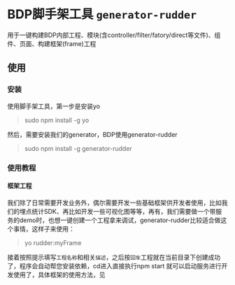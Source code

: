 # BDP脚手架工具 `generator-rudder`
用于一键构建BDP内部工程、模块(含controller/filter/fatory/direct等文件)、组件、页面、构建框架(frame)工程

## 使用
### 安装
使用脚手架工具，第一步是安装yo
> sudo npm install -g yo

然后，需要安装我们的generator，BDP使用generator-rudder
> sudo npm install -g generator-rudder

### 使用教程
#### 框架工程
我们除了日常需要开发业务外，偶尔需要开发一些基础框架供开发者使用，比如我们的埋点统计SDK、再比如开发一些可视化图等等，再有，我们需要做一个带服务的demo时，也想一键创建一个工程拿来调试，generator-rudder比较适合做这个事情，这样子来使用：
> yo rudder:myFrame

接着按照提示填写`工程名称`和相关`描述`，之后按`回车`工程就在当前目录下创建成功了，程序会自动帮您安装依赖，cd进入直接执行npm start 就可以启动服务进行开发使用了，具体框架的使用方法，见